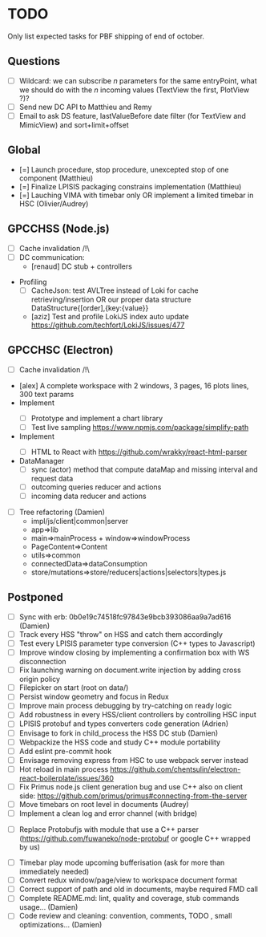 # TODO

Only list expected tasks for PBF shipping of end of october.

## Questions

* [ ] Wildcard: we can subscribe *n* parameters for the same entryPoint, what we should do with the *n* incoming values (TextView the first, PlotView ?)?
* [ ] Send new DC API to Matthieu and Remy
* [ ] Email to ask DS feature, lastValueBefore date filter (for TextView and MimicView) and sort+limit+offset

## Global

* [=] Launch procedure, stop procedure, unexcepted stop of one component (Matthieu)
* [=] Finalize LPISIS packaging constrains implementation (Matthieu)
* [=] Lauching VIMA with timebar only OR implement a limited timebar in HSC (Olivier/Audrey)

## GPCCHSS (Node.js)

* [ ] Cache invalidation /!\
* [ ] DC communication: 
  - [renaud] DC stub + controllers
* Profiling
  - [ ] CacheJson: test AVLTree instead of Loki for cache retrieving/insertion OR our proper data structure DataStructure{[order],{key:{value}}
  - [aziz] Test and profile LokiJS index auto update https://github.com/techfort/LokiJS/issues/477
 
## GPCCHSC (Electron)

* [ ] Cache invalidation /!\
* [alex] A complete workspace with 2 windows, 3 pages, 16 plots lines, 300 text params
* Implement <PlotView/>
  - [ ] Prototype and implement a chart library
  - [ ] Test live sampling https://www.npmjs.com/package/simplify-path
* Implement <TextView/>
  - [ ] HTML to React with https://github.com/wrakky/react-html-parser
* DataManager
  - [ ] sync (actor) method that compute dataMap and missing interval and request data
  - [ ] outcoming queries reducer and actions
  - [ ] incoming data reducer and actions
* [ ] Tree refactoring (Damien)
  - impl/js/client|common|server
  - app=>lib
  - main=>mainProcess + window=>windowProcess
  - PageContent=>Content
  - utils=>common
  - connectedData=>dataConsumption
  - store/mutations=>store/reducers|actions|selectors|types.js

## Postponed

* [ ] Sync with erb: 0b0e19c74518fc97843e9bcb393086aa9a7ad616 (Damien)
* [ ] Track every HSS "throw" on HSS and catch them accordingly
* [ ] Test every LPISIS parameter type conversion (C++ types to Javascript)
* [ ] Improve window closing by implementing a confirmation box with WS disconnection
* [ ] Fix launching warning on document.write injection by adding cross origin policy
* [ ] Filepicker on start (root on data/)
* [ ] Persist window geometry and focus in Redux
* [ ] Improve main process debugging by try-catching on ready logic
* [ ] Add robustness in every HSS/client controllers by controlling HSC input
* [ ] LPISIS protobuf and types converters code generation (Adrien)
* [ ] Envisage to fork in child_process the HSS DC stub (Damien)
* [ ] Webpackize the HSS code and study C++ module portability
* [ ] Add eslint pre-commit hook
* [ ] Envisage removing express from HSC to use webpack server instead
* [ ] Hot reload in main process https://github.com/chentsulin/electron-react-boilerplate/issues/360
* [ ] Fix Primus node.js client generation bug and use C++ also on client side: https://github.com/primus/primus#connecting-from-the-server
* [ ] Move timebars on root level in documents (Audrey)
* [ ] Implement a clean log and error channel (with bridge)
- [ ] Replace Protobufjs with module that use a C++ parser (https://github.com/fuwaneko/node-protobuf or google C++ wrapped by us)
* [ ] Timebar play mode upcoming bufferisation (ask for more than immediately needed)
* [ ] Convert redux window/page/view to workspace document format
* [ ] Correct support of path and oId in documents, maybe required FMD call
* [ ] Complete README.md: lint, quality and coverage, stub  commands usage... (Damien)
* [ ] Code review and cleaning: convention, comments, TODO , small optimizations... (Damien)